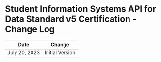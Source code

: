 # Student Information Systems API for Data Standard v5 Certification - Change Log

| Date          | Change          |
| ------------- | --------------- |
| July 20, 2023 | Initial Version |
